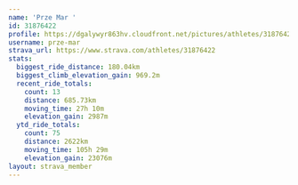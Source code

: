 ```yaml
---
name: 'Prze Mar '
id: 31876422
profile: https://dgalywyr863hv.cloudfront.net/pictures/athletes/31876422/22548952/4/large.jpg
username: prze-mar
strava_url: https://www.strava.com/athletes/31876422
stats:
  biggest_ride_distance: 180.04km
  biggest_climb_elevation_gain: 969.2m
  recent_ride_totals:
    count: 13
    distance: 685.73km
    moving_time: 27h 10m
    elevation_gain: 2987m
  ytd_ride_totals:
    count: 75
    distance: 2622km
    moving_time: 105h 29m
    elevation_gain: 23076m
layout: strava_member
--- 
```

